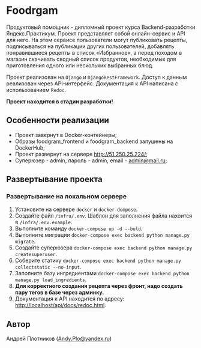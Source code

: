 # Foodrgam

 Продуктовый помощник - дипломный проект курса Backend-разработки Яндекс.Практикум. Проект представляет собой онлайн-сервис и API для него. На этом сервисе пользователи могут публиковать рецепты, подписываться на публикации других пользователей, добавлять понравившиеся рецепты в список «Избранное», а перед походом в магазин скачивать сводный список продуктов, необходимых для приготовления одного или нескольких выбранных блюд.

Проект реализован на `Django` и `DjangoRestFramework`. Доступ к данным реализован через API-интерфейс. Документация к API написана с использованием `Redoc`.

**Проект находится в стадии разработки!**

## Особенности реализации

- Проект завернут в Docker-контейнеры;
- Образы foodgram_frontend и foodgram_backend запушены на DockerHub;
- Проект развернут на сервере <http://51.250.25.224/>;
- Суперюзер - admin, пароль - admin, email - admin@mail.ru;

## Развертывание проекта

### Развертывание на локальном сервере

1. Установите на сервере `docker` и `docker-dompose`.
2. Создайте файл `/infra/.env`. Шаблон для заполнения файла нахоится в `/infra/.env.example`.
3. Выполните команду `docker-compose up -d --buld`.
4. Выполните миграции `docker-compose exec backend python manage.py migrate`.
5. Создайте суперюзера `docker-compose exec backend python manage.py createsuperuser`.
6. Соберите статику `docker-compose exec backend python manage.py collectstatic --no-input`.
7. Заполните базу ингредиентами `docker-compose exec backend python manage.py load_ingredients`.
8. **Для корректного создания рецепта через фронт, надо создать пару тегов в базе через админку.**
9. Документация к API находится по адресу: <http://localhost/api/docs/redoc.html>.

## Автор

 Андрей Плотников (Andy.Plo@yandex.ru)

